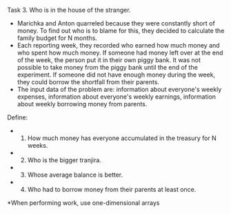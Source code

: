 Task 3. Who is in the house of the stranger.

- Marichka and Anton quarreled because they were constantly short of money. To find out who is to blame for this, they decided to calculate the family budget for N months.
- Each reporting week, they recorded who earned how much money and who spent how much money. If someone had money left over at the end of the week, the person put it in their own piggy bank. It was not possible to take money from the piggy bank until the end of the experiment. If someone did not have enough money during the week, they could borrow the shortfall from their parents.
- The input data of the problem are: information about everyone's weekly expenses, information about everyone's weekly earnings, information about weekly borrowing money from parents.

Define:
- 1. How much money has everyone accumulated in the treasury for N weeks.
- 2. Who is the bigger tranjira.
- 3. Whose average balance is better.
- 4. Who had to borrow money from their parents at least once.

*When performing work, use one-dimensional arrays